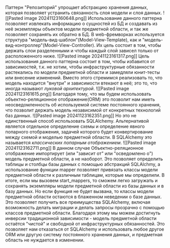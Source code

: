 Паттерн "Репозиторий" упрощает абстракцию хранения данных, которая позволяет устранить связанность слоя модели и слоя данных. 
![[Pasted image 20241123160648.png]]
Использование данного паттерна позволяет извлекать информацию о сущностей из БД и создавать из неё экземпляры объектов модели предметной области, и так же позволяет сохранять их обратно в БД.
В web-фремворках используется структура "модель-вид-шаблон"(Model-View-Template), как и "модель-вид-контроллер"(Model-View-Controller). Их цель состоит в том, чтобы держать слои разделенными и чтобы каждый слой зависел только от расположенного ниже.
![[Pasted image 20241123161317.png]]
Цель использования данного паттерна состоит в том, чтобы избавится от зависимостей, т.к. не хотим, чтобы инфраструктурные обязанности растекались по модели предметной области и замедляли юнит-тесты или внесение изменений.
Вместо этого стремимся реализовать то, что модель находится "внутри" и зависимости втекают в неё; это то, что иногда называют *луковой архитектурой*.
![[Pasted image 20241123161615.png]]
Благодаря тому, что мы будем использовать объектно-реляционное отображение(ORM) это позволит нам иметь неосведомленность об используемой системе постоянного хранения, что позволит держать модель независимой от конкретных технологий баз данных.
![[Pasted image 20241123162351.png]]
Но это не единственный способ использовать SQLAlchemy. Альтернативой является отдельное определение схемы и определение явного попарного отображения, задачей которого будет конвертирование между схемой и моделью предметной области. В SQLAlchemy это называется *классических попарным отображением*.
![[Pasted image 20241123162711.png]]
В данном случае Объектно-реляционное отображение импортирует (или "зависит от" или "осведомлено о") модель предметной области, а не наоборот. Это позволяет определить таблицы и столбцы базы данных с помощью абстракций SQLAlchmy, а использование функции mapper позволяет привязать классы модели предметной области к различным таблицам, которые мы определили.
В итоге, если мы вызовем start_mappers, то сможем легко загружать и сохранять экземпляры модели предметной области из базы данных и в базу данных. Но если функция не будет вызвана, то классы модели предметной области остаются в блаженном неведении о базе данных.
Это позволяет получить все преимущества SQLAlchemy, включая возможность делать миграции и делать запросы прозрачно с помощью классов предметной области.
Благодаря этому мы можем достигнуть инверсии традиционной зависимости - модель предметной области остаётся "чистой" и свободной от инфраструктурных обязанностей. Это позволяет нам отказаться от SQLAlchemy и использовать любое другое ORM или другую систему постоянного хранения данных, и предметная область не нуждается в изменении.

